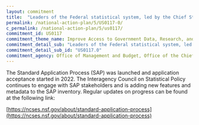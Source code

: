 ```yaml
---
layout: commitment
title:  "Leaders of the Federal statistical system, led by the Chief Statistician of the United States, recently launched a Standard Application Process… This significant achievement is a launching pad for additional seamless support for greater evidence building"
permalink: /national-action-plan/5/US0117-0/
c_permalink: /national-action-plan/5/us0117/
commitment_id: US0117
commitment_theme_name: Improve Access to Government Data, Research, and Information
commitment_detail_sub: "Leaders of the Federal statistical system, led by the Chief Statistician of the United States, recently launched a Standard Application Process… This significant achievement is a launching pad for additional seamless support for greater evidence building"
commitment_detail_sub_id: "US0117.0"
commitment_agency: Office of Management and Budget, Office of the Chief Statistician
---
```


The Standard Application Process (SAP) was launched and application acceptance started in 2022. The Interagency Council on Statistical Policy continues to engage with SAP stakeholders and is adding new features and metadata to the SAP inventory. Regular updates on progress can be found at the following link:

[https://ncses.nsf.gov/about/standard-application-process](https://ncses.nsf.gov/about/standard-application-process)